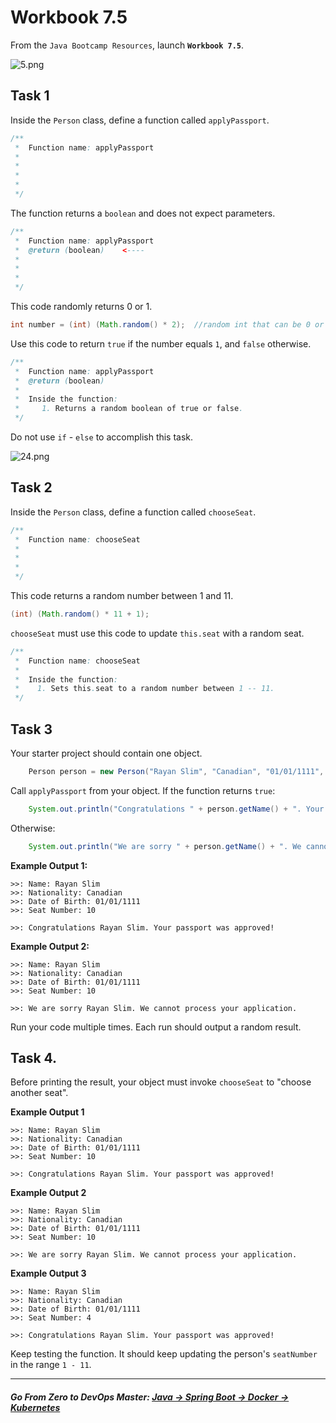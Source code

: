 # Workbook 7.5

From the `Java Bootcamp Resources`, launch **`Workbook 7.5`**.

![5.png](https://img-c.udemycdn.com/redactor/raw/article_lecture/2025-01-03_23-13-15-c4c231a4a431889ae3951bb867c0e95e.png)

## Task 1

Inside the `Person` class, define a function called `applyPassport`.

```java
/**
 *  Function name: applyPassport
 * 
 *
 *  
 *     
 */
```
The function returns a `boolean` and does not expect parameters.

```java
/**
 *  Function name: applyPassport
 *  @return (boolean)    <----
 *
 * 
 *     
 */
```

This code randomly returns 0 or 1.

```java
int number = (int) (Math.random() * 2);  //random int that can be 0 or 1.
```

Use this code to return `true` if the number equals `1`, and `false` otherwise. 

```java
/**
 *  Function name: applyPassport
 *  @return (boolean)
 *
 *  Inside the function:
 *     1. Returns a random boolean of true or false.
 */
```

Do not use `if` - `else` to accomplish this task.

![24.png](https://img-c.udemycdn.com/redactor/raw/article_lecture/2025-01-03_23-13-15-0c3e1da58e454404ab23583c459059bc.png)

## **Task 2**

Inside the `Person` class, define a function called `chooseSeat`.

```java
/**
 *  Function name: chooseSeat
 *
 * 
 *   
 */
```
This code returns a random number between 1 and 11.
```java
(int) (Math.random() * 11 + 1); 
```
`chooseSeat` must use this code to update `this.seat` with a random seat.

```java
/**
 *  Function name: chooseSeat
 *
 *  Inside the function:
 *    1. Sets this.seat to a random number between 1 -- 11.
 */
```

## Task 3

Your starter project should contain one object.

```java
    Person person = new Person("Rayan Slim", "Canadian", "01/01/1111", 5);
```

Call `applyPassport` from your object. If the function returns `true`:

```java
    System.out.println("Congratulations " + person.getName() + ". Your passport was approved!");
```

Otherwise:

```java
    System.out.println("We are sorry " + person.getName() + ". We cannot process your application.");
```

**Example Output 1:**

```
>>: Name: Rayan Slim
>>: Nationality: Canadian
>>: Date of Birth: 01/01/1111
>>: Seat Number: 10

>>: Congratulations Rayan Slim. Your passport was approved!
```

**Example Output 2:**

```
>>: Name: Rayan Slim
>>: Nationality: Canadian
>>: Date of Birth: 01/01/1111
>>: Seat Number: 10

>>: We are sorry Rayan Slim. We cannot process your application.
```

Run your code multiple times. Each run should output a random result.

## Task 4.

Before printing the result, your object must invoke `chooseSeat` to "choose another seat".

**Example Output 1**

```
>>: Name: Rayan Slim
>>: Nationality: Canadian
>>: Date of Birth: 01/01/1111
>>: Seat Number: 10

>>: Congratulations Rayan Slim. Your passport was approved!
```

**Example Output 2**

```
>>: Name: Rayan Slim
>>: Nationality: Canadian
>>: Date of Birth: 01/01/1111
>>: Seat Number: 10

>>: We are sorry Rayan Slim. We cannot process your application.
```

**Example Output 3**

```
>>: Name: Rayan Slim
>>: Nationality: Canadian
>>: Date of Birth: 01/01/1111
>>: Seat Number: 4

>>: Congratulations Rayan Slim. Your passport was approved!
```

Keep testing the function. It should keep updating the person's `seatNumber` in the range `1 - 11`.

----------

##### **Go From Zero to DevOps Master**: *[Java → Spring Boot → Docker → Kubernetes](https://rslim087a.github.io/zero-devops-roadmap/)*
